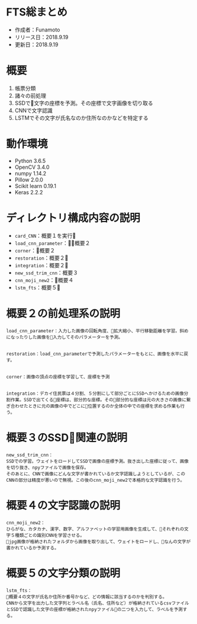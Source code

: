 # FTS総まとめ
- 作成者：Funamoto
- リリース日：2018.9.19
- 更新日：2018.9.19

# 概要
1. 帳票分類
2. 諸々の前処理
3. SSDで文字の座標を予測。その座標で文字画像を切り取る
4. CNNで文字認識
5. LSTMでその文字が氏名なのか住所なのかなどを特定する


# 動作環境
- Python 3.6.5
- OpenCV 3.4.0
- numpy 1.14.2
- Pillow 2.0.0
- Scikit learn 0.19.1
- Keras  2.2.2


# ディレクトリ構成内容の説明
- `card_CNN`：概要１を実行
- `load_cnn_parameter`：概要２
- `corner`：概要２
- `restoration`：概要２
- `integration`：概要２
- `new_ssd_trim_cnn`：概要３
- `cnn_moji_new2`：概要４
- `lstm_fts`：概要５





# 概要２の前処理系の説明
```
load_cnn_parameter：入力した画像の回転角度、拡大縮小、平行移動距離を学習。斜めになったりした画像を入力してそのパラメーターを予測。


restoration：load_cnn_parameterで予測したパラメーターをもとに、画像を水平に戻す。


corner：画像の頂点の座標を学習して、座標を予測


integration：デカイ住民票は４分割、５分割にして部分ごとにSSDへかけるための画像分割作業。SSDで出てくる座標は、部分的な座標。その部分的な座標は元の大きさの画像に繋ぎ合わせたときに元の画像の中でどこに位置するのか全体の中での座標を求める作業も行う。

```


# 概要３のSSD関連の説明
```
new_ssd_trim_cnn：
SSDでの学習。ウェイトをロードしてSSDで画像の座標予測。抜き出した座標に従って、画像を切り抜き、npyファイルで画像を保存。
そのあとに、CNNで画像にどんな文字が書かれているか文字認識しようとしているが、このCNNの部分は精度が悪いので無視。この後のcnn_moji_new2で本格的な文字認識を行う。
```


# 概要４の文字認識の説明
```
cnn_moji_new2：
ひらがな、カタカナ、漢字、数字、アルファベットの学習用画像を生成して、それぞれの文字５種類ごとの識別CNNを学習させる。
jpg画像が格納されたフォルダから画像を取り出して、ウェイトをロードし、なんの文字が書かれているか予測する。
```


# 概要５の文字分類の説明
```
lstm_fts：
概要４の文字が氏名か住所か番号かなど、どの情報に該当するのかを判別する。
CNNから文字を出力した文字列とラベル名（氏名、住所など）が格納されているcsvファイルとSSDで認識した文字の座標が格納されたnpyファイルの二つを入力して、ラベルを予測する。

```


